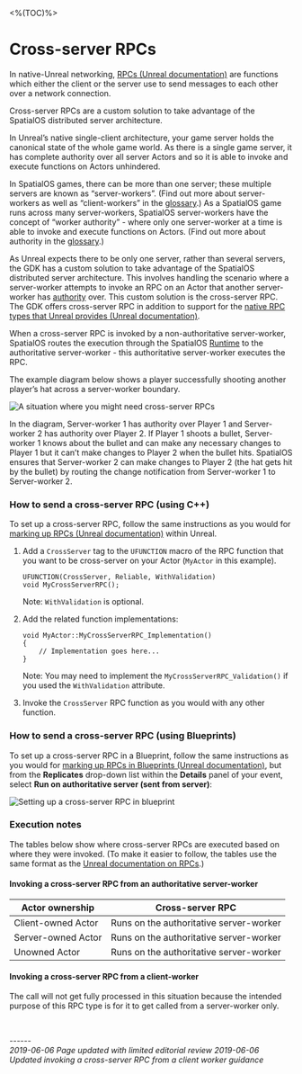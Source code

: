 <%(TOC)%>
# Cross-server RPCs

In native-Unreal networking, [RPCs (Unreal documentation)](https://docs.unrealengine.com/en-us/Gameplay/Networking/Actors/RPCs) are functions which either the client or the server use to send messages to each other over a network connection. 

Cross-server RPCs are a custom solution to take advantage of the SpatialOS distributed server architecture.

In Unreal’s native single-client architecture, your game server holds the canonical state of the whole game world. As there is a single game server, it has complete authority over all server Actors and so it is able to invoke and execute functions on Actors unhindered. 

In SpatialOS games, there can be more than one server; these multiple servers are known as “server-workers”. (Find out more about server-workers as well as “client-workers” in the [glossary]({{urlRoot}}/content/glossary#workers).) As a SpatialOS game runs across many server-workers, SpatialOS server-workers have the concept of “worker authority” - where only one server-worker at a time is able to invoke and execute functions on Actors. (Find out more about authority in the [glossary]({{urlRoot}}/content/glossary#authority).)

As Unreal expects there to be only one server, rather than several servers, the GDK has a custom solution to take advantage of the SpatialOS distributed server architecture. This involves handling the scenario where a server-worker attempts to invoke an RPC on an Actor that another server-worker has [authority]({{urlRoot}}/content/glossary#workers) over. This custom solution is the cross-server RPC. The GDK offers cross-server RPC in addition to support for the [native RPC types that Unreal provides (Unreal documentation)](https://docs.unrealengine.com/en-us/Gameplay/Networking/Actors/RPCs).

When a cross-server RPC is invoked by a non-authoritative server-worker, SpatialOS routes the execution through the SpatialOS [Runtime]({{urlRoot}}/content/glossary#spatialos-runtime) to the authoritative server-worker - this authoritative server-worker executes the RPC.

The example diagram below shows a player successfully shooting another player’s hat across a server-worker boundary.

![A situation where you might need cross-server RPCs]({{assetRoot}}assets/shooting-workflow-simple.png)

In the diagram, Server-worker 1 has authority over Player 1 and Server-worker 2 has authority over Player 2. If Player 1 shoots a bullet, Server-worker 1 knows about the bullet and can make any necessary changes to Player 1 but it can’t make changes to Player 2 when the bullet hits. SpatialOS ensures that Server-worker 2 can make changes to Player 2 (the hat gets hit by the bullet) by routing the change notification from Server-worker 1 to Server-worker 2.

### How to send a cross-server RPC (using C++)

To set up a cross-server RPC, follow the same instructions as you would for [marking up RPCs (Unreal documentation)](https://docs.unrealengine.com/en-us/Gameplay/Networking/Actors/RPCs) within Unreal.

1. Add a `CrossServer` tag to the `UFUNCTION` macro of the RPC function that you want to be cross-server on your Actor (`MyActor` in this example).

    ```
    UFUNCTION(CrossServer, Reliable, WithValidation)
    void MyCrossServerRPC();
    ```

    Note: `WithValidation` is optional.

1. Add the related function implementations:
    ```
    void MyActor::MyCrossServerRPC_Implementation()
    {
        // Implementation goes here...
    }
   ```
   Note: You may need to implement the `MyCrossServerRPC_Validation()` if you used the `WithValidation` attribute.

1. Invoke the `CrossServer` RPC function as you would with any other function.

### How to send a cross-server RPC (using Blueprints)

To set up a cross-server RPC in a Blueprint, follow the same instructions as you would for [marking up RPCs in Blueprints (Unreal documentation)](https://docs.unrealengine.com/en-us/Gameplay/Networking/Actors/RPCs#blueprints), but from the **Replicates** drop-down list within the **Details** panel of your event, select **Run on authoritative server (sent from server)**:

![Setting up a cross-server RPC in blueprint]({{assetRoot}}assets/screen-grabs/crossserver-blueprint.png)

### Execution notes

The tables below show where cross-server RPCs are executed based on where they were invoked. (To make it easier to follow, the tables use the same format as the [Unreal documentation on RPCs](https://docs.unrealengine.com/en-us/Gameplay/Networking/Actors/RPCs#rpcinvokedfromtheserver).)

#### Invoking a cross-server RPC from an authoritative server-worker

| **Actor ownership** | **Cross-server RPC**
|-----------|---------
| Client-owned Actor | Runs on the authoritative server-worker
| Server-owned Actor | Runs on the authoritative server-worker
| Unowned Actor | Runs on the authoritative server-worker

#### Invoking a cross-server RPC from a client-worker

The call will not get fully processed in this situation because the intended purpose of this RPC type is for it to get called from a server-worker only.


<br/>

------</br>
_2019-06-06 Page updated with limited editorial review_
_2019-06-06 Updated invoking a cross-server RPC from a client worker guidance_

